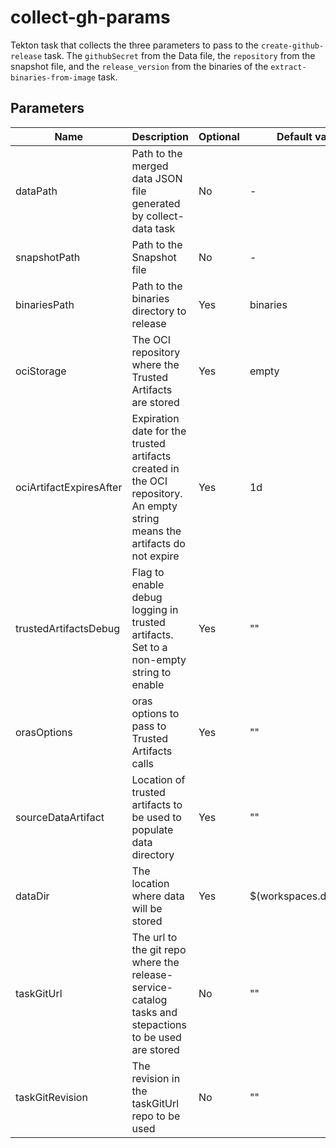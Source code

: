 # collect-gh-params

Tekton task that collects the three parameters to pass to the `create-github-release` task. The `githubSecret` from the Data file, the `repository` from the snapshot file, and the `release_version` from the binaries of the `extract-binaries-from-image` task.

## Parameters

| Name                    | Description                                                                                                                | Optional   | Default value           |
|-------------------------|----------------------------------------------------------------------------------------------------------------------------|------------|-------------------------|
| dataPath                | Path to the merged data JSON file generated by collect-data task                                                           | No         | -                       |
| snapshotPath            | Path to the Snapshot file                                                                                                  | No         | -                       |
| binariesPath            | Path to the binaries directory to release                                                                                  | Yes        | binaries                |
| ociStorage              | The OCI repository where the Trusted Artifacts are stored                                                                  | Yes        | empty                   |
| ociArtifactExpiresAfter | Expiration date for the trusted artifacts created in the OCI repository. An empty string means the artifacts do not expire | Yes        | 1d                      |
| trustedArtifactsDebug   | Flag to enable debug logging in trusted artifacts. Set to a non-empty string to enable                                     | Yes        | ""                      |
| orasOptions             | oras options to pass to Trusted Artifacts calls                                                                            | Yes        | ""                      |
| sourceDataArtifact      | Location of trusted artifacts to be used to populate data directory                                                        | Yes        | ""                      |
| dataDir                 | The location where data will be stored                                                                                     | Yes        | $(workspaces.data.path) |
| taskGitUrl              | The url to the git repo where the release-service-catalog tasks and stepactions to be used are stored                      | No         | ""                      |
| taskGitRevision         | The revision in the taskGitUrl repo to be used                                                                             | No         | ""                      |
